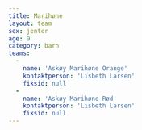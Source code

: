 ```yaml
---
title: Marihøne
layout: team
sex: jenter
age: 9
category: barn
teams:
  -
    name: 'Askøy Marihøne Orange'
    kontaktperson: 'Lisbeth Larsen'
    fiksid: null
  -
    name: 'Askøy Marihøne Rød'
    kontaktperson: 'Lisbeth Larsen'
    fiksid: null
---
```

